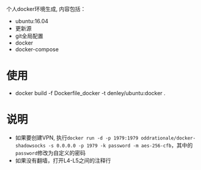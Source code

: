 个人docker环境生成, 内容包括：
* ubuntu:16.04
* 更新源
* git全局配置
* docker
* docker-compose

# 使用
* docker build -f Dockerfile_docker -t denley/ubuntu:docker .

# 说明
* 如果要创建VPN, 执行`docker run -d -p 1979:1979 oddrationale/docker-shadowsocks -s 0.0.0.0 -p 1979 -k password -m aes-256-cfb`，其中的`password`修改为自定义的密码
* 如果没有翻墙，打开L4-L5之间的注释行
